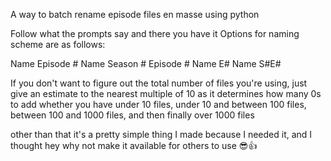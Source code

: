 A way to batch rename episode files en masse using python

Follow what the prompts say and there you have it
Options for naming scheme are as follows:

Name Episode #
Name Season # Episode #
Name E#
Name S#E#

If you don't want to figure out the total number of files you're using, just give an estimate to the nearest multiple of 10 as it determines how many 0s to add whether you have under 10 files, under 10 and between 100 files, between 100 and 1000 files, and then finally over 1000 files

other than that it's a pretty simple thing I made because I needed it, and I thought hey why not make it available for others to use 😎👍
